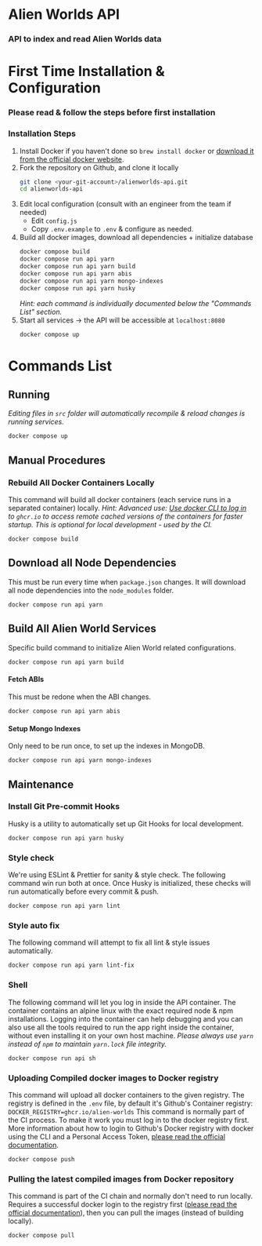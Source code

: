 # Alien Worlds API

### API to index and read Alien Worlds data

# First Time Installation & Configuration

### Please read & follow the steps before first installation

### Installation Steps

1. Install Docker if you haven't done so
   `brew install docker` or [download it from the official docker website](https://www.docker.com/products/docker-desktop).
2. Fork the repository on Github, and clone it locally
   ```bash
   git clone <your-git-account>/alienworlds-api.git
   cd alienworlds-api
   ```
3. Edit local configuration (consult with an engineer from the team if needed)
   - Edit `config.js`
   - Copy `.env.example` to `.env` & configure as needed.
4. Build all docker images, download all dependencies + initialize database
   ```bash
   docker compose build
   docker compose run api yarn
   docker compose run api yarn build
   docker compose run api yarn abis
   docker compose run api yarn mongo-indexes
   docker compose run api yarn husky
   ```
   _Hint: each command is individually documented below the "Commands List" section._
5. Start all services -> the API will be accessible at `localhost:8080`
   ```bash
   docker compose up
   ```

# Commands List

## Running

_Editing files in `src` folder will automatically recompile & reload changes is running services._

`docker compose up`

## Manual Procedures

### Rebuild All Docker Containers Locally

This command will build all docker containers (each service runs in a separated container) locally.
_Hint: Advanced use: [Use docker CLI to log in](https://docs.github.com/en/packages/working-with-a-github-packages-registry/working-with-the-container-registry) to `ghcr.io` to access remote cached versions of the containers for faster startup. This is optional for local development - used by the CI._

`docker compose build`

## Download all Node Dependencies

This must be run every time when `package.json` changes. It will download all node dependencies into the `node_modules` folder.

`docker compose run api yarn`

## Build All Alien World Services

Specific build command to initialize Alien World related configurations.

`docker compose run api yarn build`

#### Fetch ABIs

This must be redone when the ABI changes.

`docker compose run api yarn abis`

#### Setup Mongo Indexes

Only need to be run once, to set up the indexes in MongoDB.

`docker compose run api yarn mongo-indexes`

## Maintenance

### Install Git Pre-commit Hooks

Husky is a utility to automatically set up Git Hooks for local development.

`docker compose run api yarn husky`

### Style check

We're using ESLint & Prettier for sanity & style check. The following command win run both at once.
Once Husky is initialized, these checks will run automatically before every commit & push.

`docker compose run api yarn lint`

### Style auto fix

The following command will attempt to fix all lint & style issues automatically.

`docker compose run api yarn lint-fix`

### Shell

The following command will let you log in inside the API container. The container contains an alpine linux with the exact required node & npm installations. Logging into the container can help debugging and you can also use all the tools required to run the app right inside the container, without even installing it on your own host machine.
_Please always use `yarn` instead of `npm` to maintain `yarn.lock` file integrity._

`docker compose run api sh`

### Uploading Compiled docker images to Docker registry

This command will upload all docker containers to the given registry.
The registry is defined in the `.env` file, by default it's Github's Container registry: `DOCKER_REGISTRY=ghcr.io/alien-worlds`
This command is normally part of the CI process. To make it work you must log in to the docker registry first.
More information about how to login to Github's Docker registry with docker using the CLI and a Personal Access Token, [please read the official documentation](https://docs.github.com/en/packages/working-with-a-github-packages-registry/working-with-the-container-registry).

`docker compose push`

### Pulling the latest compiled images from Docker repository

This command is part of the CI chain and normally don't need to run locally.
Requires a successful docker login to the registry first ([please read the official documentation](https://docs.github.com/en/packages/working-with-a-github-packages-registry/working-with-the-container-registry)), then you can pull the images (instead of building locally).

`docker compose pull`
